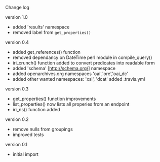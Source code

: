 Change log

version 1.0
- added 'results' namespace
- removed label from `get_properties()`

version 0.4
- added get_references() function
- removed dependancy on DateTime perl module in compile_query()
- iri_crunch() function added to convert predicates into readable form
- added 'schema' [http://schema.org/]  namespace
- added openarchives.org namespaces 'oai','ore','oai_dc' 
- added other wanted namespaces: 'xsi', 'dcat'
  added .travis.yml

version 0.3
- get_properties() function improvements
- list_properties() now lists all properies from an endpoint
- iri_ns() function added

version 0.2
- remove nulls from groupings
- improved tests

version 0.1
- initial import
